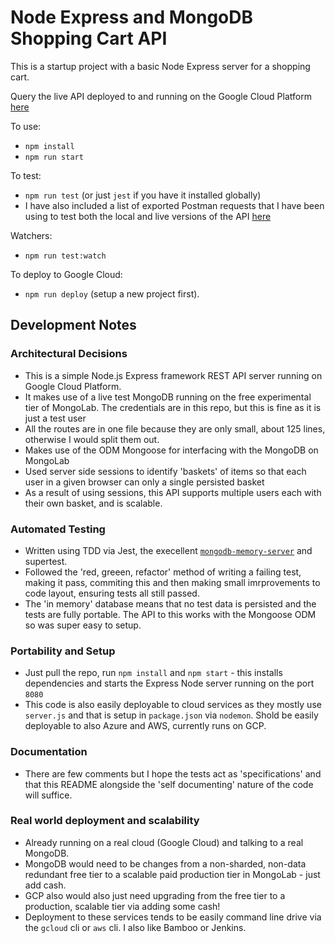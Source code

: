 # Node Express and MongoDB Shopping Cart API

This is a startup project with a basic Node Express server for a shopping cart.

Query the live API deployed to and running on the Google Cloud Platform [here](https://shopping-basket-express-api.appspot.com)

To use:
- `npm install`
- `npm run start`

To test:
- `npm run test` (or just `jest` if you have it installed globally)
- I have also included a list of exported Postman requests that I have been using to test both the local and live versions of the API [here](./__tests__/shopping_cart_api.postman_collection.json)

Watchers:
- `npm run test:watch`

To deploy to Google Cloud:
- `npm run deploy` (setup a new project first). 

## Development Notes

### Architectural Decisions
- This is a simple Node.js Express framework REST API server running on Google Cloud Platform.
- It makes use of a live test MongoDB running on the free experimental tier of MongoLab. The credentials are in this repo, but this is fine as it is just a test user
- All the routes are in one file because they are only small, about 125 lines, otherwise I would split them out.
- Makes use of the ODM Mongoose for interfacing with the MongoDB on MongoLab
- Used server side sessions to identify 'baskets' of items so that each user in a given browser can only a single persisted basket
- As a result of using sessions, this API supports multiple users each with their own basket, and is scalable.

### Automated Testing
- Written using TDD via Jest, the execellent [`mongodb-memory-server`](https://github.com/nodkz/mongodb-memory-server) and supertest.
- Followed the 'red, greeen, refactor' method of writing a failing test, making it pass, commiting this and then making small imrprovements to code layout, ensuring tests all still passed.
- The 'in memory' database means that no test data is persisted and the tests are fully portable. The API to this works with the Mongoose ODM so was super easy to setup.

### Portability and Setup
- Just pull the repo, run `npm install` and `npm start` - this installs dependencies and starts the Express Node server running on the port `8080`
- This code is also easily deployable to cloud services as they mostly use `server.js` and that is setup in `package.json` via `nodemon`. Shold be easily deployable to also Azure and AWS, currently runs on GCP.

### Documentation
- There are few comments but I hope the tests act as 'specifications' and that this README alongside the 'self documenting' nature of the code will suffice.

### Real world deployment and scalability
- Already running on a real cloud (Google Cloud) and talking to a real MongoDB.
- MongoDB would need to be changes from a non-sharded, non-data redundant free tier to a scalable paid production tier in MongoLab - just add cash.
- GCP also would also just need upgrading from the free tier to a production, scalable tier via adding some cash!
- Deployment to these services tends to be easily command line drive via the `gcloud` cli or `aws` cli. I also like Bamboo or Jenkins.
